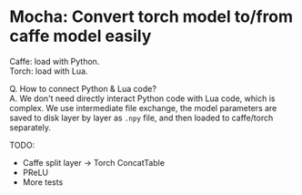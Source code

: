 # Mocha: Convert torch model to/from caffe model easily
Caffe: load with Python.  
Torch: load with Lua.

Q. How to connect Python & Lua code?  
A. We don't need directly interact Python code with Lua code, which is complex.
We use intermediate file exchange, the model parameters are saved to disk layer
by layer as `.npy` file, and then loaded to caffe/torch separately.

TODO:
- Caffe split layer -> Torch ConcatTable
- PReLU
- More tests
